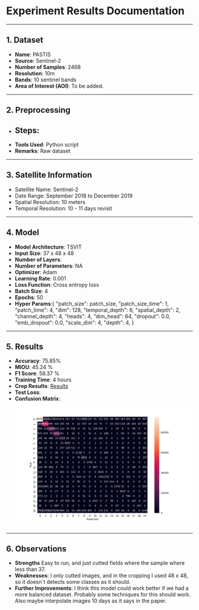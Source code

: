 # Experiment Results Documentation

---

## 1. Dataset

- **Name**: PASTIS
- **Source**: Sentinel-2
- **Number of Samples**: 2468
- **Resolution**: 10m
- **Bands**: 10 sentinel bands
- **Area of Interest (AOI)**: To be added.

---

## 2. Preprocessing

- **Steps**: 
  - 
- **Tools Used**: Python script
- **Remarks**: Raw dataset

---

## 3. Satellite Information

- Satellite Name: Sentinel-2
- Date Range: September 2018 to December 2019
- Spatial Resolution: 10 meters
- Temporal Resolution: 10 - 11 days revisit

---

## 4. Model

- **Model Architecture**: TSVIT
- **Input Size**: 37 x 48 x 48
- **Number of Layers**: 
- **Number of Parameters**: NA
- **Optimizer**: Adam
- **Learning Rate**: 0.001
- **Loss Function**: Cross entropy loss
- **Batch Size**: 4
- **Epochs**: 50
- **Hyper Params**:{
    "patch_size": patch_size,
    "patch_size_time": 1,
    "patch_time": 4,
    "dim": 128,
    "temporal_depth": 6,
    "spatial_depth": 2,
    "channel_depth": 4,
    "heads": 4,
    "dim_head": 64,
    "dropout": 0.0,
    "emb_dropout": 0.0,
    "scale_dim": 4,
    "depth": 4,
}

---

## 5. Results

- **Accuracy**:  75.85%
- **MIOU**: 45.24 %
- **F1 Score**: 58.37 %
- **Training Time**: 4 hours
- **Crop Results**: [Results](../csvs/pastis_1_results.csv)
- **Test Loss**:
- **Confusion Matrix**: ![Confusion Martix](../images/confusion_matrix_PASTIS%201.png)


---

## 6. Observations

- **Strengths** Easy to run, and just cutted fields where the sample where less than 37.
- **Weaknesses**: I only cutted images, and in the cropping I used 48 x 48, so it doesn´t detects some classes as it should.
- **Further Improvements**: I think this model could work better if we had a more balanced dataset. Probably some techniques for this should work. Also maybe interpolate images 10 days as it says in the paper.

